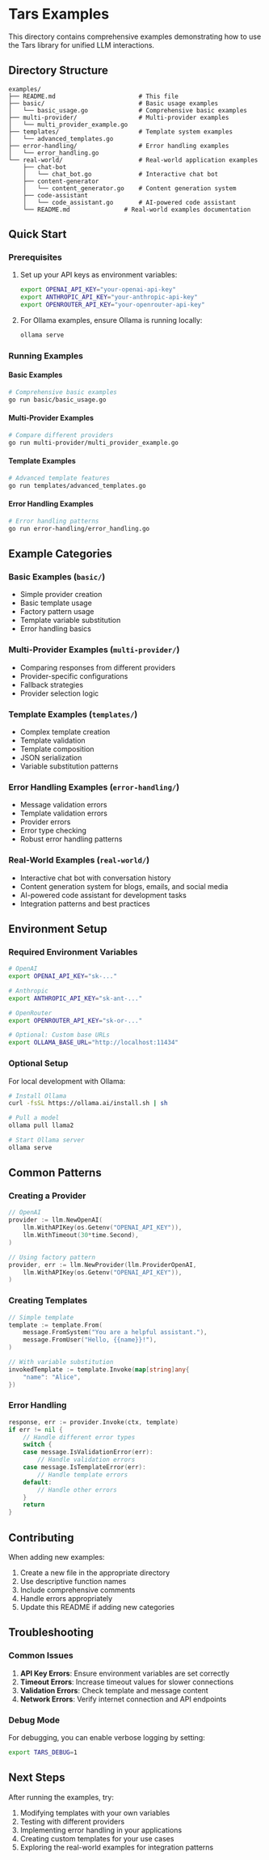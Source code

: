 # Tars Examples

This directory contains comprehensive examples demonstrating how to use the Tars library for unified LLM interactions.

## Directory Structure

```
examples/
├── README.md                       # This file
├── basic/                          # Basic usage examples
│   └── basic_usage.go              # Comprehensive basic examples
├── multi-provider/                 # Multi-provider examples
│   └── multi_provider_example.go
├── templates/                      # Template system examples
│   └── advanced_templates.go
├── error-handling/                 # Error handling examples
│   └── error_handling.go
└── real-world/                     # Real-world application examples
    ├── chat-bot
    │   └── chat_bot.go             # Interactive chat bot
    ├── content-generator
    │   └── content_generator.go    # Content generation system
    ├── code-assistant
    │   └── code_assistant.go       # AI-powered code assistant
    └── README.md               # Real-world examples documentation
```

## Quick Start

### Prerequisites

1. Set up your API keys as environment variables:
   ```bash
   export OPENAI_API_KEY="your-openai-api-key"
   export ANTHROPIC_API_KEY="your-anthropic-api-key"
   export OPENROUTER_API_KEY="your-openrouter-api-key"
   ```

2. For Ollama examples, ensure Ollama is running locally:
   ```bash
   ollama serve
   ```

### Running Examples

#### Basic Examples
```bash
# Comprehensive basic examples
go run basic/basic_usage.go
```

#### Multi-Provider Examples
```bash
# Compare different providers
go run multi-provider/multi_provider_example.go
```

#### Template Examples
```bash
# Advanced template features
go run templates/advanced_templates.go
```

#### Error Handling Examples
```bash
# Error handling patterns
go run error-handling/error_handling.go
```

## Example Categories

### Basic Examples (`basic/`)
- Simple provider creation
- Basic template usage
- Factory pattern usage
- Template variable substitution
- Error handling basics

### Multi-Provider Examples (`multi-provider/`)
- Comparing responses from different providers
- Provider-specific configurations
- Fallback strategies
- Provider selection logic

### Template Examples (`templates/`)
- Complex template creation
- Template validation
- Template composition
- JSON serialization
- Variable substitution patterns

### Error Handling Examples (`error-handling/`)
- Message validation errors
- Template validation errors
- Provider errors
- Error type checking
- Robust error handling patterns

### Real-World Examples (`real-world/`)
- Interactive chat bot with conversation history
- Content generation system for blogs, emails, and social media
- AI-powered code assistant for development tasks
- Integration patterns and best practices

## Environment Setup

### Required Environment Variables

```bash
# OpenAI
export OPENAI_API_KEY="sk-..."

# Anthropic
export ANTHROPIC_API_KEY="sk-ant-..."

# OpenRouter
export OPENROUTER_API_KEY="sk-or-..."

# Optional: Custom base URLs
export OLLAMA_BASE_URL="http://localhost:11434"
```

### Optional Setup

For local development with Ollama:
```bash
# Install Ollama
curl -fsSL https://ollama.ai/install.sh | sh

# Pull a model
ollama pull llama2

# Start Ollama server
ollama serve
```

## Common Patterns

### Creating a Provider
```go
// OpenAI
provider := llm.NewOpenAI(
    llm.WithAPIKey(os.Getenv("OPENAI_API_KEY")),
    llm.WithTimeout(30*time.Second),
)

// Using factory pattern
provider, err := llm.NewProvider(llm.ProviderOpenAI,
    llm.WithAPIKey(os.Getenv("OPENAI_API_KEY")),
)
```

### Creating Templates
```go
// Simple template
template := template.From(
    message.FromSystem("You are a helpful assistant."),
    message.FromUser("Hello, {{name}}!"),
)

// With variable substitution
invokedTemplate := template.Invoke(map[string]any{
    "name": "Alice",
})
```

### Error Handling
```go
response, err := provider.Invoke(ctx, template)
if err != nil {
    // Handle different error types
    switch {
    case message.IsValidationError(err):
        // Handle validation errors
    case message.IsTemplateError(err):
        // Handle template errors
    default:
        // Handle other errors
    }
    return
}
```

## Contributing

When adding new examples:

1. Create a new file in the appropriate directory
2. Use descriptive function names
3. Include comprehensive comments
4. Handle errors appropriately
5. Update this README if adding new categories

## Troubleshooting

### Common Issues

1. **API Key Errors**: Ensure environment variables are set correctly
2. **Timeout Errors**: Increase timeout values for slower connections
3. **Validation Errors**: Check template and message content
4. **Network Errors**: Verify internet connection and API endpoints

### Debug Mode

For debugging, you can enable verbose logging by setting:
```bash
export TARS_DEBUG=1
```

## Next Steps

After running the examples, try:

1. Modifying templates with your own variables
2. Testing with different providers
3. Implementing error handling in your applications
4. Creating custom templates for your use cases
5. Exploring the real-world examples for integration patterns 